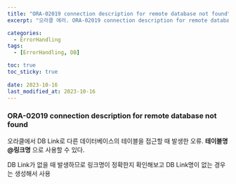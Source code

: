 ```yaml
---
title: "ORA-02019 connection description for remote database not found"
excerpt: "오라클 에러. ORA-02019 connection description for remote database not found"

categories:
  - ErrorHandling
tags:
  - [ErrorHandling, DB]

toc: true
toc_sticky: true
 
date: 2023-10-16
last_modified_at: 2023-10-16
---
```


### ORA-02019 connection description for remote database not found

오라클에서 DB Link로 다른 데이터베이스의 테이블을 접근할 때 발생한 오류.
**테이블명@링크명** 으로 사용할 수 있다.

DB Link가 없을 때 발생하므로 링크명이 정확한지 확인해보고
DB Link명이 없는 경우는 생성해서 사용
